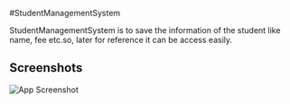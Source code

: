 #StudentManagementSystem

StudentManagementSystem is to save the information of the student like name, fee etc.so, later for reference it can be access easily.
## Screenshots

![App Screenshot]("https://github.com/samreen-banu21/StudentManagementSystem/edit/main/StudentManagemenSystem.png")
